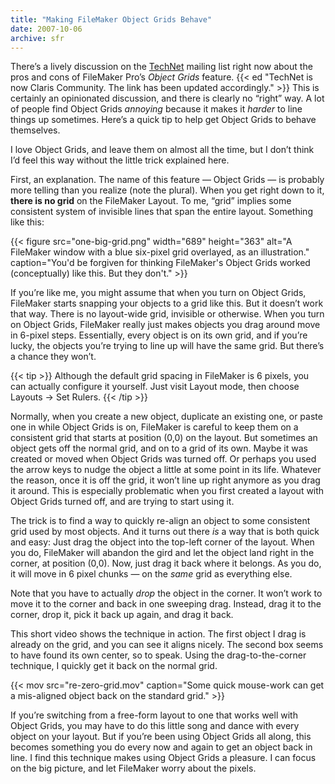 ```yaml
---
title: "Making FileMaker Object Grids Behave"
date: 2007-10-06
archive: sfr
---
```


There’s a lively discussion on the [TechNet](https://community.claris.com/) mailing list right now about the pros and cons of FileMaker Pro’s *Object Grids* feature. {{< ed "TechNet is now Claris Community. The link has been updated accordingly." >}} This is certainly an opinionated discussion, and there is clearly no “right” way. A lot of people find Object Grids *annoying* because it makes it *harder* to line things up sometimes. Here’s a quick tip to help get Object Grids to behave themselves.

I love Object Grids, and leave them on almost all the time, but I don’t think I’d feel this way without the little trick explained here.

First, an explanation. The name of this feature — Object Grids — is probably more telling than you realize (note the plural). When you get right down to it, **there is no grid** on the FileMaker Layout. To me, “grid” implies some consistent system of invisible lines that span the entire layout. Something like this:

{{< figure src="one-big-grid.png" 
           width="689"
           height="363"
           alt="A FileMaker window with a blue six-pixel grid overlayed, as an illustration."
           caption="You'd be forgiven for thinking FileMaker's Object Grids worked (conceptually) like this. But they don't." >}}

If you’re like me, you might assume that when you turn on Object Grids, FileMaker starts snapping your objects to a grid like this. But it doesn’t work that way. There is no layout-wide grid, invisible or otherwise. When you turn on Object Grids, FileMaker really just makes objects you drag around move in 6-pixel steps. Essentially, every object is on its own grid, and if you’re lucky, the objects you’re trying to line up will have the same grid. But there’s a chance they won’t.

{{< tip >}}
Although the default grid spacing in FileMaker is 6 pixels, you can actually configure it yourself. Just visit Layout mode, then choose Layouts → Set Rulers.
{{< /tip >}}

Normally, when you create a new object, duplicate an existing one, or paste one in while Object Grids is on, FileMaker is careful to keep them on a consistent grid that starts at position (0,0) on the layout. But sometimes an object gets off the normal grid, and on to a grid of its own. Maybe it was created or moved when Object Grids was turned off. Or perhaps you used the arrow keys to nudge the object a little at some point in its life. Whatever the reason, once it is off the grid, it won’t line up right anymore as you drag it around. This is especially problematic when you first created a layout with Object Grids turned off, and are trying to start using it.

The trick is to find a way to quickly re-align an object to some consistent grid used by most objects. And it turns out there *is* a way that is both quick and easy: Just drag the object into the top-left corner of the layout. When you do, FileMaker will abandon the gird and let the object land right in the corner, at position (0,0). Now, just drag it back where it belongs. As you do, it will move in 6 pixel chunks — on the *same* grid as everything else.

Note that you have to actually *drop* the object in the corner. It won’t work to move it to the corner and back in one sweeping drag. Instead, drag it to the corner, drop it, pick it back up again, and drag it back.

This short video shows the technique in action. The first object I drag is already on the grid, and you can see it aligns nicely. The second box seems to have found its own center, so to speak. Using the drag-to-the-corner technique, I quickly get it back on the normal grid.

{{< mov src="re-zero-grid.mov" caption="Some quick mouse-work can get a mis-aligned object back on the standard grid." >}}

If you’re switching from a free-form layout to one that works well with Object Grids, you may have to do this little song and dance with every object on your layout. But if you’re been using Object Grids all along, this becomes something you do every now and again to get an object back in line. I find this technique makes using Object Grids a pleasure. I can focus on the big picture, and let FileMaker worry about the pixels.